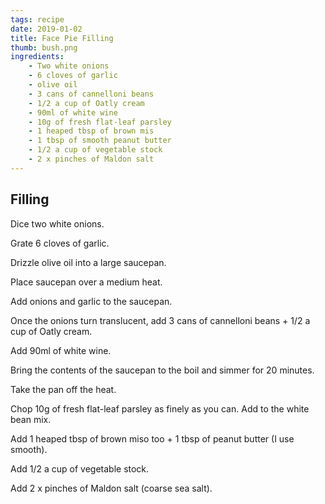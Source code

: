 ```yaml
---
tags: recipe
date: 2019-01-02
title: Face Pie Filling
thumb: bush.png
ingredients: 
    - Two white onions
    - 6 cloves of garlic
    - olive oil
    - 3 cans of cannelloni beans
    - 1/2 a cup of Oatly cream
    - 90ml of white wine
    - 10g of fresh flat-leaf parsley
    - 1 heaped tbsp of brown mis
    - 1 tbsp of smooth peanut butter
    - 1/2 a cup of vegetable stock
    - 2 x pinches of Maldon salt
---
```


## Filling

Dice two white onions.

Grate 6 cloves of garlic.

Drizzle olive oil into a large saucepan.

Place saucepan over a medium heat.

Add onions and garlic to the saucepan.

Once the onions turn translucent, add 3 cans of cannelloni beans + 1/2 a cup of Oatly cream.

Add 90ml of white wine.

Bring the contents of the saucepan to the boil and simmer for 20 minutes.

Take the pan off the heat.

Chop 10g of fresh flat-leaf parsley as finely as you can.
Add to the white bean mix.

Add 1 heaped tbsp of brown miso too + 1 tbsp of peanut butter (I use smooth).

Add 1/2 a cup of vegetable stock.

Add 2 x pinches of Maldon salt (coarse sea salt).